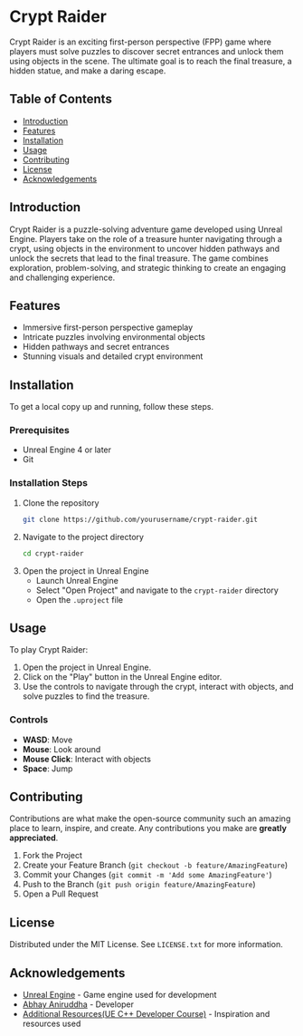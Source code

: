 # Crypt Raider

Crypt Raider is an exciting first-person perspective (FPP) game where players must solve puzzles to discover secret entrances and unlock them using objects in the scene. The ultimate goal is to reach the final treasure, a hidden statue, and make a daring escape.

## Table of Contents
- [Introduction](#introduction)
- [Features](#features)
- [Installation](#installation)
- [Usage](#usage)
- [Contributing](#contributing)
- [License](#license)
- [Acknowledgements](#acknowledgements)

## Introduction
Crypt Raider is a puzzle-solving adventure game developed using Unreal Engine. Players take on the role of a treasure hunter navigating through a crypt, using objects in the environment to uncover hidden pathways and unlock the secrets that lead to the final treasure. The game combines exploration, problem-solving, and strategic thinking to create an engaging and challenging experience.

## Features
- Immersive first-person perspective gameplay
- Intricate puzzles involving environmental objects
- Hidden pathways and secret entrances
- Stunning visuals and detailed crypt environment

## Installation
To get a local copy up and running, follow these steps.

### Prerequisites
- Unreal Engine 4 or later
- Git

### Installation Steps
1. Clone the repository
    ```sh
    git clone https://github.com/yourusername/crypt-raider.git
    ```
2. Navigate to the project directory
    ```sh
    cd crypt-raider
    ```
3. Open the project in Unreal Engine
    - Launch Unreal Engine
    - Select "Open Project" and navigate to the `crypt-raider` directory
    - Open the `.uproject` file

## Usage
To play Crypt Raider:
1. Open the project in Unreal Engine.
2. Click on the "Play" button in the Unreal Engine editor.
3. Use the controls to navigate through the crypt, interact with objects, and solve puzzles to find the treasure.

### Controls
- **WASD**: Move
- **Mouse**: Look around
- **Mouse Click**: Interact with objects
- **Space**: Jump




## Contributing
Contributions are what make the open-source community such an amazing place to learn, inspire, and create. Any contributions you make are **greatly appreciated**.

1. Fork the Project
2. Create your Feature Branch (`git checkout -b feature/AmazingFeature`)
3. Commit your Changes (`git commit -m 'Add some AmazingFeature'`)
4. Push to the Branch (`git push origin feature/AmazingFeature`)
5. Open a Pull Request

## License
Distributed under the MIT License. See `LICENSE.txt` for more information.

## Acknowledgements
- [Unreal Engine](https://www.unrealengine.com/) - Game engine used for development
- [Abhay Aniruddha](https://github.com/AbhayAniruddha) - Developer
- [Additional Resources(UE C++ Developer Course)]([https://example.com](https://www.udemy.com/course/unrealcourse)) - Inspiration and resources used
